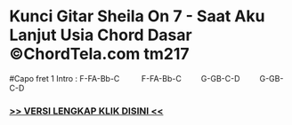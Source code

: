 
 # Kunci Gitar Sheila On 7 - Saat Aku Lanjut Usia Chord Dasar ©ChordTela.com tm217


#Capo fret 1 Intro : F-FA-Bb-C          F-FA-Bb-C         G-GB-C-D         G-GB-C-D

###  <a href="https://shortlighzx.web.app?sq=Kunci Gitar Sheila On 7 - Saat Aku Lanjut Usia Chord Dasar ©ChordTela.com"> >> VERSI LENGKAP KLIK DISINI << </a>

